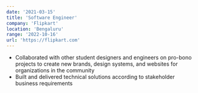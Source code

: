 ```yaml
---
date: '2021-03-15'
title: 'Software Engineer'
company: 'Flipkart'
location: 'Bengaluru'
range: '2022-10-16'
url: 'https://flipkart.com'
---
```


- Collaborated with other student designers and engineers on pro-bono projects to create new brands, design systems, and websites for organizations in the community
- Built and delivered technical solutions according to stakeholder business requirements
